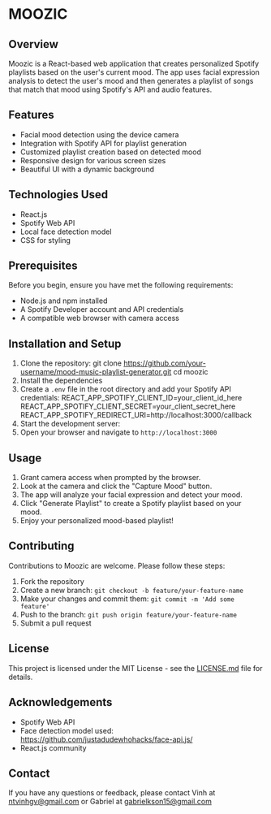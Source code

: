 # MOOZIC

## Overview

Moozic is a React-based web application that creates personalized Spotify playlists based on the user's current mood. The app uses facial expression analysis to detect the user's mood and then generates a playlist of songs that match that mood using Spotify's API and audio features.

## Features

- Facial mood detection using the device camera
- Integration with Spotify API for playlist generation
- Customized playlist creation based on detected mood
- Responsive design for various screen sizes
- Beautiful UI with a dynamic background

## Technologies Used

- React.js
- Spotify Web API
- Local face detection model 
- CSS for styling

## Prerequisites

Before you begin, ensure you have met the following requirements:

- Node.js and npm installed
- A Spotify Developer account and API credentials
- A compatible web browser with camera access

## Installation and Setup

1. Clone the repository:
     git clone https://github.com/your-username/mood-music-playlist-generator.git
     cd moozic
2. Install the dependencies
3. Create a `.env` file in the root directory and add your Spotify API credentials:
     REACT_APP_SPOTIFY_CLIENT_ID=your_client_id_here
     REACT_APP_SPOTIFY_CLIENT_SECRET=your_client_secret_here
     REACT_APP_SPOTIFY_REDIRECT_URI=http://localhost:3000/callback
4. Start the development server:
5. Open your browser and navigate to `http://localhost:3000`

## Usage

1. Grant camera access when prompted by the browser.
2. Look at the camera and click the "Capture Mood" button.
3. The app will analyze your facial expression and detect your mood.
4. Click "Generate Playlist" to create a Spotify playlist based on your mood.
5. Enjoy your personalized mood-based playlist!

## Contributing

Contributions to Moozic are welcome. Please follow these steps:

1. Fork the repository
2. Create a new branch: `git checkout -b feature/your-feature-name`
3. Make your changes and commit them: `git commit -m 'Add some feature'`
4. Push to the branch: `git push origin feature/your-feature-name`
5. Submit a pull request

## License

This project is licensed under the MIT License - see the [LICENSE.md](LICENSE.md) file for details.

## Acknowledgements

- Spotify Web API
- Face detection model used: https://github.com/justadudewhohacks/face-api.js/
- React.js community

## Contact

If you have any questions or feedback, please contact Vinh at ntvinhgv@gmail.com or Gabriel at gabrielkson15@gmail.com
